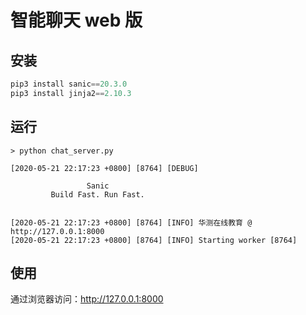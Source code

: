 # 智能聊天 web 版

## 安装

```py
pip3 install sanic==20.3.0
pip3 install jinja2==2.10.3
```

## 运行

```shell
> python chat_server.py

[2020-05-21 22:17:23 +0800] [8764] [DEBUG]

                 Sanic
         Build Fast. Run Fast.


[2020-05-21 22:17:23 +0800] [8764] [INFO] 华测在线教育 @ http://127.0.0.1:8000
[2020-05-21 22:17:23 +0800] [8764] [INFO] Starting worker [8764]
```

## 使用

通过浏览器访问：http://127.0.0.1:8000

